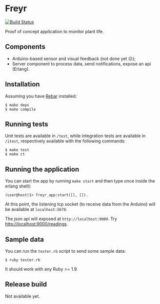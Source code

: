 # Freyr

[![Build Status](https://travis-ci.org/cloud8421/freyr.svg?branch=master)](https://travis-ci.org/cloud8421/freyr)

Proof of concept application to monitor plant life.

## Components

- Arduino-based sensor and visual feedback (not done yet :pensive:);
- Server component to process data, send notifications, expose an api (Erlang).

## Installation

Assuming you have [Rebar](https://github.com/rebar/rebar) installed:

    $ make deps
    $ make compile

## Running tests

Unit tests are available in `/test`, while integration tests are available in `/itest`, respectively available
with the following commands:

    $ make test
    $ make ct

## Running the application

You can start the app by running `make start` and then type once inside the erlang shell):

    (user@host)1> freyr_app:start([], []).

At this point, the listening tcp socket (to receive data from the Arduino) will be available at `localhost:5678`.

The json api will exposed at `http://localhost:9000`. Try <http://localhost:9000/readings>.

## Sample data

You can run the `tester.rb` script to send some sample data:

    $ ruby tester.rb

It should work with any Ruby >= 1.9.

## Release build

Not available yet.

